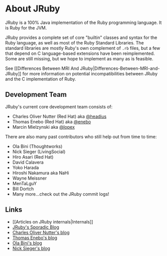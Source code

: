 About JRuby
===========

JRuby is a 100% Java implementation of the Ruby programming language. It is Ruby for the JVM.

JRuby provides a complete set of core "builtin" classes and syntax for the Ruby language, as well as most of the Ruby Standard Libraries. The standard libraries are mostly Ruby's own complement of <code>.rb</code> files, but a few that depend on C language-based extensions have been reimplemented. Some are still missing, but we hope to implement as many as is feasible.

See [[Differences Between MRI And JRuby|Differences-Between-MRI-and-JRuby]] for more information on potential incompatibilities between JRuby and the C implementation of Ruby.

Development Team
----------------

JRuby's current core development team consists of:

* Charles Oliver Nutter (Red Hat) aka [@headius](https://github.com/headius)
* Thomas Enebo (Red Hat) aka [@enebo](https://github.com/enebo)
* Marcin Mielzynski aka [@lopex](https://github.com/lopex)

There are also many past contributors who still help out from time to time:

* Ola Bini (Thoughtworks)
* Nick Sieger (LivingSocial)
* Hiro Asari (Red Hat)
* David Calavera
* Yoko Harada
* Hiroshi Nakamura aka NaHi
* Wayne Meissner
* MenTaLguY
* Bill Dortch
* Many more...check out the JRuby commit logs!

Links
-----

* [[Articles on JRuby internals|Internals]]
* [JRuby's Sporadic Blog](http://blog.jruby.org/)
* [Charles Oliver Nutter's blog](http://headius.blogspot.com)
* [Thomas Enebo's blog](http://blog.enebo.com/)
* [Ola Bini's blog](https://olabini.com/blog/)
* [Nick Sieger's blog](http://blog.nicksieger.com/)